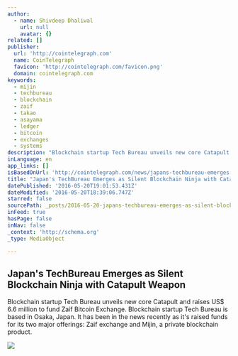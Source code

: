 ```yaml
---
author:
  - name: Shivdeep Dhaliwal
    url: null
    avatar: {}
related: []
publisher:
  url: 'http://cointelegraph.com'
  name: CoinTelegraph
  favicon: 'http://cointelegraph.com/favicon.png'
  domain: cointelegraph.com
keywords:
  - mijin
  - techbureau
  - blockchain
  - zaif
  - takao
  - asayama
  - ledger
  - bitcoin
  - exchanges
  - systems
description: "Blockchain startup Tech Bureau unveils new core Catapult and raises US$ 6.6 million to fund Zaif Bitcoin Exchange. Blockchain startup Tech Bureau is based in Osaka, Japan. It has been in the news recently as it's raised funds for its two major offerings: Zaif exchange and Mijin, a private blockchain product."
inLanguage: en
app_links: []
isBasedOnUrl: 'http://cointelegraph.com/news/japans-techbureau-emerges-as-silent-blockchain-ninja-with-catapult-weapon'
title: "Japan's TechBureau Emerges as Silent Blockchain Ninja with Catapult Weapon"
datePublished: '2016-05-20T19:01:53.431Z'
dateModified: '2016-05-20T18:39:06.747Z'
starred: false
sourcePath: _posts/2016-05-20-japans-techbureau-emerges-as-silent-blockchain-ninja-with-c.md
inFeed: true
hasPage: false
inNav: false
_context: 'http://schema.org'
_type: MediaObject

---
```

<article style=""><h1>Japan's TechBureau Emerges as Silent Blockchain Ninja with Catapult Weapon</h1><p>Blockchain startup Tech Bureau unveils new core Catapult and raises US$ 6.6 million to fund Zaif Bitcoin Exchange. Blockchain startup Tech Bureau is based in Osaka, Japan. It has been in the news recently as it's raised funds for its two major offerings: Zaif exchange and Mijin, a private blockchain product.</p><img src="http://cointelegraph.com/images/725_aHR0cDovL2NvaW50ZWxlZ3JhcGguY29tL3N0b3JhZ2UvdXBsb2Fkcy92aWV3LzQ3NWZkMGRiNmM3NTE5YzhmN2U5NTQzY2MxOTAyZTBiLmpwZw==.jpg" /></article>